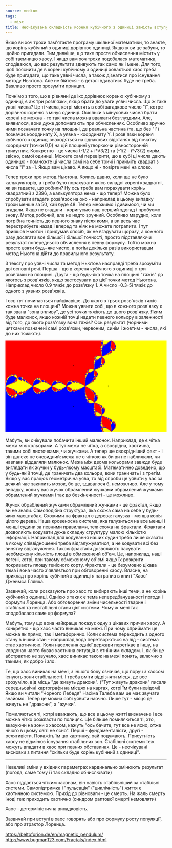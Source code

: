 ```yaml
---
source: medium
tags:
  - misc
title: Неочікувана складність кореня кубічного з одиниці замість вступу в теорію хаосу
---
```


Якщо ви хоч трохи пам'ятаєте програму шкільної математики, то знаєте, що корінь кубічний з одиниці дорівнює одиниці. 
Якщо ж ви це забули, то щойно пригадали. 
Тим дивніше, що таке просте обчислення містить у собі таємницю хаосу. 
І якщо вам хоч трохи подобалася математика, сподіваюся, що вас результати здивують так само як і мене. 
Для того, щоб пояснити де в корені кубічному з одиниці ховається хаос треба буде пригадати, що таке уявні числа, а також дізнатися про існування методу Ньютона. 
Але не бійтеся - в деталі вдаватися буде не треба. 
Важливо просто зрозуміти принцип.

Почнімо з того, що в рівнянні де ікс дорівнює кореню кубічному з одиниці, є аж три розв'язки, якщо брати до уваги уявні числа. 
Що ж таке уявні числа? Це ті числа, котрі містять в собі загадкове число "і", котре дорівнює кореню з мінус одиниці. 
Оскільки з мінусових чисел брати корені не можна - то такі числа можна вважати безглуздими. 
Але, виявилося, вони дуже допомагають при обчисленнях. 
Особливо зручно ними позначати точку на площині, де реальна частина (та, що без "і") позначає координату X, а уявна - координату Y. 
І розв'язки кореня кубічного з одиниці знаходяться на однакових відстанях від початку координат (точки 0,0) на цій площині утворюючи рівносторонній трикутник.
Конкретно - це числа (-1/2 + i*√3/2) та (-1/2 - i*√3/2) окрім, звісно, самої одиниці.
Можете самі перевірити, що в кубі ці числа дають одиницю - помножте ці числа самі на себе тричі і прийміть квадрат з числа "і" за -1. 
Якщо вам цікаво. 
А якщо ні - повірте мені на слово.

Тепер трохи про метод Ньютона. 
Колись давно, коли ще не було калькуляторів, а треба було порахувати якісь складні корені квадратні, як ви гадаєте, що робили? 
Ну ось треба вам порахувати корінь квадратний з 2396, а калькулятора нема - що тепер? 
Можна було спробувати вгадати розв'язок на око - наприклад в цьому випадку трохи менше за 50, хай буде 48. 
Тепер множимо і дивимося, чи ми вгадали.
Якщо не вгадали - коригуємо наш перший здогад і пробуємо знову. 
Метод робочий, але не надто зручний. 
Особливо марудно, коли потрібна точність до певного знаку після коми, а ви весь час перестрибуєте назад і вперед та ніяк не можете потрапити. 
І тут прийшов Ньютон і придумав спосіб, як не вгадувати щоразу, а кожного разу досягати все більшої і більшої точності, 
просто підставляючи результат попереднього обчислення в певну формулу. 
Тобто можна просто взяти будь-яке число, а потім декілька разів використавши метод Ньютона дійти до правильного результату.

З тексту про уявні числа та метод Ньютона насправді треба зрозуміти дві основні речі.
Перша - що в кореня кубічного з одиниці є три розв'язки на площині.
Друга - що будь-яка точка на площині "тяжіє" до якогось з розв'язків, якщо застосувати до цієї точки метод Ньютона.
Наприклад число 0.9 тяжіє до розв'язку 1. А число -0.3-5і тяжіє до одного з уявних розв'язків.

І ось тут починається найцікавіше.
До якого з трьох розв'язків тяжіє кожна точка на площині?
Можна уявити собі, що в кожного розв'язку є так звана "зона впливу", де усі точки тяжіють до цього розв'язку.
Яким буде малюнок, якщо кожній точці надати певного кольору в залежності від того, до якого розв'язку вона тяжіє?
Ось результат (чорними цятками позначені самі розв'язки, червоним, синім і жовтим - числа, які до них тяжіють).

![Newton Method CubicRoot From 1](/docs/assets/images/newtonmethod.png)

Мабуть, ви очікували побачити інший малюнок.
Наприклад, де є чітка межа між кольорами.
А тут межа не чітка, а своєрідна, хаотична, такими собі листочками, чи жучками.
А тепер ще своєрідніший факт - і він далеко не очевидний: межа не є чіткою як би ви не наближали, чи навпаки віддаляли малюнок.
Межа між двома кольорами завжди буде виглядати як жучки у будь-якому масштабі.
Математично доведено, що у будь-якій точці, де граничать два кольори, вони граничать і з третім.
Якщо у вас працює геометрична уява, то від спроби це уявити у вас за деякий час закипить мозок, бо це, здавалося б, неможливо.
Але у тому випадку, коли у вас жучок обрамлений жучками обрамлений жучками обрамлений жучками і так до безкінечності - це можливо.

Жучок обраблений жучками обрамлений жучками - це фрактал, якщо ви не знали.
Самоподібна структура, яка схожа сама на себе у будь-яких масштабах.
Схожими на фрактал є дерева: галузка - менша копія цілого дерева. 
Наша кровеносна система, яка галузиться на все менші і менші судини за певними правилами, теж схожа на фрактали.
Фрактали дозволяють кодувати дуже складну структуру малою кількістю інформації.
Наприклад для кодування наших судин треба лише сказати в якому співвідношенні треба відгалужуватися, а не кодувати всі без винятку відгалуження.
Також фрактали дозволяють пакувати необмежену кількість площі в обмеженеий об'єм.
Це, наприклад, наші легені, котрі, при такому обмеженому об'ємі якщо їх розкрити покривають площу тенісного корту.
Фрактали - це безумовно цікава тема і вона часто з'являється при обговоренні хаосу.
Власне, на приклад про корінь кубічний з одиниці я натрапив в книгі "Хаос" Джеймса Ґляйка.

Зазвичай, коли розказують про хаос то вибирають інші теми, а не корінь кубічний з одиниці.
Однією з таких є тема непередбачуваності погоди і формули Лоренца.
Або обговорення зміни чисельності тварин і стабільні та нестабільні стани цієї системи.
Чому ж мені так сподобалася саме ця формула?

Мабуть, тому що вона найкраще показує одну з цікавих причин хаосу.
А конкретно - що хаос часто виникає на межі.
При чому сприймати це можна як прямо, так і метафорично.
Коли система переходить з одного стану в інший стан - наприклад вода перетворються на лід - система стає хаотичною.
Коли населення однієї держави перетікає в іншу, на кордонах часто буває хаотична ситуація з етнічним складом.
І, як би це абстрактно не звучало, хаос виникає також на межі понять, включно з такими, як добро і зло.

Те, що хаос виникає на межі, з іншого боку означає, що поруч з хаосом існують зони стабільності.
І треба вміти відрізняти місця, де все зрозуміло, від місць "де живуть дракони".
("Тут живуть дракони" писали середньовічні картографи на місцях на картах, котрі їм були невідомі)
Якщо ви читали "Чорного Лебедя" Насіма Талеба вам це має звучати знайомо.
Тепер це можна собі уявити наочно.
Лише тут - місця де живуть не "дракони", а "жучки".

Помиляються ті, котрі вважають, що все в цьому житті визначене і все можна чітко розкласти по полицях.
Ще більше помиляються ті, хто, вказуючи на зони з хаосом, кажуть "ось бачите, тут все не ясно, отже нічого в цьому світі не ясно".
Перші - фундаменталісти, другі - релятивісти.
Покажіть їм цю картинку, хай подумають.
Присутність хаосу не відмінює існування стабільних зон.
Стабільні системи теж можуть впадати в хаос при певних обставинах.
Це - неочікувані висновки з питання "скільки буде корінь кубічний з одиниці".

----

Невеликі зміни у вхідних параметрах кардинально змінюють результат (погода, саме тому її так складно обчислювати)

Хаос піддається чітким законам, він навість стабільніший за стабільні системи.
Самопідтримка і "пульсація" ("циклічність") життя є хаотичною системою.
Прихід до рівноваги - це смерть.
На жаль смерть іноді теж приходить хаотично (синдром раптової смерті немовляти)

Хаос - детерміністична випадковість.

Зазвичай при вступі в хаос говорять або про формулу росту популяції, або про атрактор Лоренца.

https://beltoforion.de/en/magnetic_pendulum/
http://www.bugman123.com/Fractals/index.html


